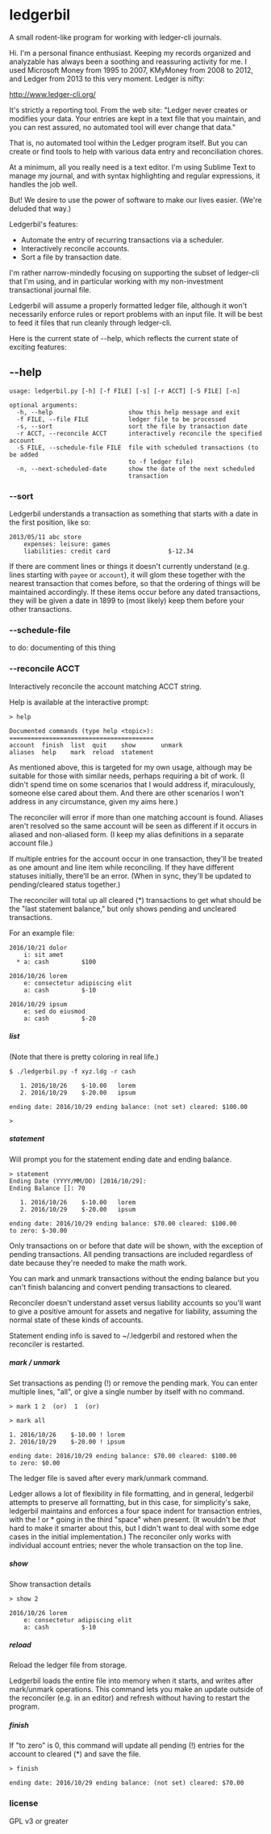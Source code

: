 # ledgerbil

A small rodent-like program for working with ledger-cli journals.

Hi. I'm a personal finance enthusiast. Keeping my records organized
and analyzable has always been a soothing and reassuring activity for
me. I used Microsoft Money from 1995 to 2007, KMyMoney from 2008 to
2012, and Ledger from 2013 to this very moment. Ledger is nifty:

http://www.ledger-cli.org/

It's strictly a reporting tool. From the web site: "Ledger never creates
or modifies your data. Your entries are kept in a text file that you
maintain, and you can rest assured, no automated tool will ever change
that data."

That is, no automated tool within the Ledger program itself. But you can
create or find tools to help with various data entry and reconciliation
chores.

At a minimum, all you really need is a text editor. I'm using Sublime
Text to manage my journal, and with syntax highlighting and regular
expressions, it handles the job well.

But! We desire to use the power of software to make our lives easier.
(We're deluded that way.)

Ledgerbil's features:
  * Automate the entry of recurring transactions via a scheduler.
  * Interactively reconcile accounts.
  * Sort a file by transaction date.

I'm rather narrow-mindedly focusing on supporting the subset of
ledger-cli that I'm using, and in particular working with my
non-investment transactional journal file.

Ledgerbil will assume a properly formatted ledger file, although it
won't necessarily enforce rules or report problems with an input file.
It will be best to feed it files that run cleanly through ledger-cli.

Here is the current state of --help, which reflects the current state
of exciting features:

## --help

    usage: ledgerbil.py [-h] [-f FILE] [-s] [-r ACCT] [-S FILE] [-n]

    optional arguments:
      -h, --help                     show this help message and exit
      -f FILE, --file FILE           ledger file to be processed
      -s, --sort                     sort the file by transaction date
      -r ACCT, --reconcile ACCT      interactively reconcile the specified account
      -S FILE, --schedule-file FILE  file with scheduled transactions (to be added
                                     to -f ledger file)
      -n, --next-scheduled-date      show the date of the next scheduled
                                     transaction

### --sort

Ledgerbil understands a transaction as something that starts with a date
in the first position, like so:

    2013/05/11 abc store
        expenses: leisure: games
        liabilities: credit card                $-12.34


If there are comment lines or things it doesn't currently understand
(e.g. lines starting with `payee` or `account`), it will glom these
together with the nearest transaction that comes before, so that the
ordering of things will be maintained accordingly. If these items occur
before any dated transactions, they will be given a date in 1899 to
(most likely) keep them before your other transactions.

### --schedule-file

to do: documenting of this thing

### --reconcile ACCT

Interactively reconcile the account matching ACCT string.

Help is available at the interactive prompt:

    > help

    Documented commands (type help <topic>):
    ========================================
    account  finish  list  quit    show       unmark
    aliases  help    mark  reload  statement

As mentioned above, this is targeted for my own usage, although may be
suitable for those with similar needs, perhaps requiring a bit of work.
(I didn't spend time on some scenarios that I would address if,
miraculously, someone else cared about them. And there are other
scenarios I won't address in any circumstance, given my aims here.)

The reconciler will error if more than one matching account is found.
Aliases aren't resolved so the same account will be seen as different if
it occurs in aliased and non-aliased form. (I keep my alias definitions
in a separate account file.)

If multiple entries for the account occur in one transaction, they'll be
treated as one amount and line item while reconciling. If they have
different statuses initially, there'll be an error. (When in sync,
they'll be updated to pending/cleared status together.)

The reconciler will total up all cleared (\*) transactions to get what
should be the "last statement balance," but only shows pending and
uncleared transactions.

For an example file:

    2016/10/21 dolor
        i: sit amet
      * a: cash         $100

    2016/10/26 lorem
        e: consectetur adipiscing elit
        a: cash         $-10

    2016/10/29 ipsum
        e: sed do eiusmod
        a: cash         $-20

##### list

(Note that there is pretty coloring in real life.)

    $ ./ledgerbil.py -f xyz.ldg -r cash

       1. 2016/10/26    $-10.00   lorem
       2. 2016/10/29    $-20.00   ipsum

    ending date: 2016/10/29 ending balance: (not set) cleared: $100.00

    >

##### statement

Will prompt you for the statement ending date and ending balance.

    > statement
    Ending Date (YYYY/MM/DD) [2016/10/29]:
    Ending Balance []: 70

       1. 2016/10/26    $-10.00   lorem
       2. 2016/10/29    $-20.00   ipsum

    ending date: 2016/10/29 ending balance: $70.00 cleared: $100.00
    to zero: $-30.00

Only transactions on or before that date will be shown, with the
exception of pending transactions. All pending transactions are included
regardless of date because they're needed to make the math work.

You can mark and unmark transactions without the ending balance but you
can't finish balancing and convert pending transactions to cleared.

Reconciler doesn't understand asset versus liability accounts so you'll
want to give a positive amount for assets and negative for liability,
assuming the normal state of these kinds of accounts.

Statement ending info is saved to ~/.ledgerbil and restored when the
reconciler is restarted.

##### mark / unmark

Set transactions as pending (!) or remove the pending mark. You can
enter multiple lines, "all", or give a single number by itself with no
command.

    > mark 1 2  (or)  1  (or)

    > mark all

    1. 2016/10/26    $-10.00 ! lorem
    2. 2016/10/29    $-20.00 ! ipsum

    ending date: 2016/10/29 ending balance: $70.00 cleared: $100.00
    to zero: $0.00

The ledger file is saved after every mark/unmark command.

Ledger allows a lot of flexibility in file formatting, and in general,
ledgerbil attempts to preserve all formatting, but in this case, for
simplicity's sake, ledgerbil maintains and enforces a four space indent
for transaction entries, with the ! or * going in the third "space" when
present. (It wouldn't be *that* hard to make it smarter about this, but
I didn't want to deal with some edge cases in the initial
implementation.) The reconciler only works with individual account
entries; never the whole transaction on the top line.

##### show

Show transaction details

    > show 2
    
    2016/10/26 lorem
        e: consectetur adipiscing elit
        a: cash         $-10

##### reload

Reload the ledger file from storage.

Ledgerbil loads the entire file into memory when it starts, and writes
after mark/unmark operations. This command lets you make an update
outside of the reconciler (e.g. in an editor) and refresh without having
to restart the program.

##### finish

If "to zero" is 0, this command will update all pending (!) entries for
the account to cleared (\*) and save the file.

    > finish

    ending date: 2016/10/29 ending balance: (not set) cleared: $70.00

### license

GPL v3 or greater


